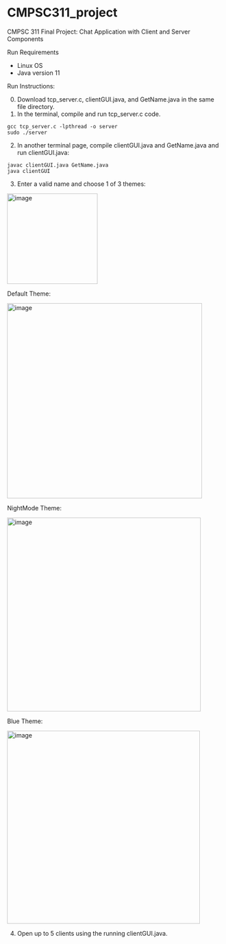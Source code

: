 # CMPSC311_project
CMPSC 311 Final Project: Chat Application with Client and Server Components

Run Requirements
- Linux OS
- Java version 11 

Run Instructions:

0. Download tcp_server.c, clientGUI.java, and GetName.java in the same file directory. 
1. In the terminal, compile and run tcp_server.c code. 
```
gcc tcp_server.c -lpthread -o server 
sudo ./server
 ```
2. In another terminal page, compile clientGUI.java and GetName.java and run clientGUI.java:
```
javac clientGUI.java GetName.java
java clientGUI
```
3. Enter a valid name and choose 1 of 3 themes:
<img width="211" alt="image" src="https://github.com/elipao/CMPSC311_project/assets/63485234/a2760ddb-793d-43f2-b347-fd850a4035c3">

Default Theme:

<img width="455" alt="image" src="https://github.com/elipao/CMPSC311_project/assets/63485234/6492a376-34a8-480d-a8b0-ef24f0841d21">

NightMode Theme: 

<img width="452" alt="image" src="https://github.com/elipao/CMPSC311_project/assets/63485234/53570c5a-55c4-4359-835f-f44f614957c7">

Blue Theme: 

<img width="450" alt="image" src="https://github.com/elipao/CMPSC311_project/assets/63485234/95af2752-079c-4d5f-9bab-7674e996bb77">

4. Open up to 5 clients using the running clientGUI.java. 



